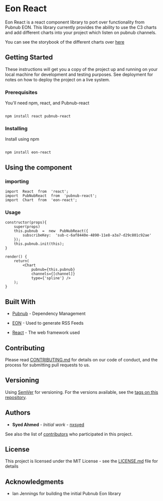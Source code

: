 # Eon React

  

Eon React is a react component library to port over functionality from Pubnub EON. This library currently provides the ability to use the C3 charts and add different charts into your project which listen on pubnub channels.

You can see the storybook of the different charts over [here](http://eon.nxsyed.me/?selectedKind=Charts&selectedStory=Spline%20Chart&full=0&addons=1&stories=1&panelRight=0&addonPanel=storybook%2Factions%2Factions-panel)

  

## Getting Started

  

These instructions will get you a copy of the project up and running on your local machine for development and testing purposes. See deployment for notes on how to deploy the project on a live system.

  

### Prerequisites


You'll need npm, react, and Pubnub-react

```

npm install react pubnub-react

```

  

### Installing

Install using npm
  
```

npm install eon-react

```

## Using the component

 

  

### importing

```
import  React  from  'react';
import  PubNubReact  from  'pubnub-react';
import  Chart  from  'eon-react';

```
### Usage

```
constructor(props){
	super(props)
	this.pubnub  =  new  PubNubReact({
		subscribeKey:  'sub-c-6af8440e-4890-11e8-a3a7-d29c801c92ae'
	});
	this.pubnub.init(this);
}

render() {
	return(
		<Chart
			pubnub={this.pubnub}
			channels={[channel]}
			type={'spline'} />
	);
}
``` 

## Built With

  
*  [Pubnub](https://www.npmjs.com/package/pubnub-react) - Dependency Management

*  [EON](https://www.pubnub.com/developers/eon/) - Used to generate RSS Feeds

*  [React](https://reactjs.org/) - The web framework used

## Contributing

  

Please read [CONTRIBUTING.md](https://gist.github.com/PurpleBooth/b24679402957c63ec426) for details on our code of conduct, and the process for submitting pull requests to us.

  

## Versioning

  

Using [SemVer](http://semver.org/) for versioning. For the versions available, see the [tags on this repository](https://github.com/your/project/tags).

  

## Authors

  

*  **Syed Ahmed** - *Initial work* - [nxsyed](https://github.com/nxsyed)

  

See also the list of [contributors](https://github.com/your/project/contributors) who participated in this project.

  

## License

  

This project is licensed under the MIT License - see the [LICENSE.md](LICENSE.md) file for details

  

## Acknowledgments

  

* Ian Jennings for building the initial Pubnub Eon library